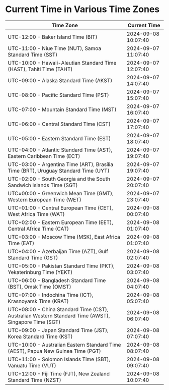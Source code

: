 # Current Time in Various Time Zones

| Time Zone | Current Time |
|-----------|--------------|
| UTC-12:00 - Baker Island Time (BIT) | 2024-09-08 10:07:40 |
| UTC-11:00 - Niue Time (NUT), Samoa Standard Time (SST) | 2024-09-07 11:07:40 |
| UTC-10:00 - Hawaii-Aleutian Standard Time (HAST), Tahiti Time (TAHT) | 2024-09-07 12:07:40 |
| UTC-09:00 - Alaska Standard Time (AKST) | 2024-09-07 14:07:40 |
| UTC-08:00 - Pacific Standard Time (PST) | 2024-09-07 15:07:40 |
| UTC-07:00 - Mountain Standard Time (MST) | 2024-09-07 16:07:40 |
| UTC-06:00 - Central Standard Time (CST) | 2024-09-07 17:07:40 |
| UTC-05:00 - Eastern Standard Time (EST) | 2024-09-07 18:07:40 |
| UTC-04:00 - Atlantic Standard Time (AST), Eastern Caribbean Time (ECT) | 2024-09-07 19:07:40 |
| UTC-03:00 - Argentina Time (ART), Brasília Time (BRT), Uruguay Standard Time (UYT) | 2024-09-07 19:07:40 |
| UTC-02:00 - South Georgia and the South Sandwich Islands Time (SGT) | 2024-09-07 20:07:40 |
| UTC±00:00 - Greenwich Mean Time (GMT), Western European Time (WET) | 2024-09-07 23:07:40 |
| UTC+01:00 - Central European Time (CET), West Africa Time (WAT) | 2024-09-08 00:07:40 |
| UTC+02:00 - Eastern European Time (EET), Central Africa Time (CAT) | 2024-09-08 01:07:40 |
| UTC+03:00 - Moscow Time (MSK), East Africa Time (EAT) | 2024-09-08 01:07:40 |
| UTC+04:00 - Azerbaijan Time (AZT), Gulf Standard Time (GST) | 2024-09-08 02:07:40 |
| UTC+05:00 - Pakistan Standard Time (PKT), Yekaterinburg Time (YEKT) | 2024-09-08 03:07:40 |
| UTC+06:00 - Bangladesh Standard Time (BST), Omsk Time (OMST) | 2024-09-08 04:07:40 |
| UTC+07:00 - Indochina Time (ICT), Krasnoyarsk Time (KRAT) | 2024-09-08 05:07:40 |
| UTC+08:00 - China Standard Time (CST), Australian Western Standard Time (AWST), Singapore Time (SGT) | 2024-09-08 06:07:40 |
| UTC+09:00 - Japan Standard Time (JST), Korea Standard Time (KST) | 2024-09-08 07:07:40 |
| UTC+10:00 - Australian Eastern Standard Time (AEST), Papua New Guinea Time (PGT) | 2024-09-08 08:07:40 |
| UTC+11:00 - Solomon Islands Time (SBT), Vanuatu Time (VUT) | 2024-09-08 09:07:40 |
| UTC+12:00 - Fiji Time (FJT), New Zealand Standard Time (NZST) | 2024-09-08 10:07:40 |
